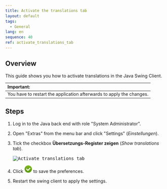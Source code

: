 ```yaml
---
title: Activate the translations tab
layout: default
tags:  
  - General
lang: en
sequence: 40
ref: activate_translations_tab
---
```


## Overview
This guide shows you how to activate translations in the Java Swing Client.

| **Important:** |
| :- |
| You have to restart the application afterwards to apply the changes. |

## Steps
1. Log in to the Java back end with role "System Administrator".
1. Open "Extras" from the menu bar and click "Settings" (*Einstellungen*).
1. Tick the checkbox **Übersetzungs-Register zeigen** (*Show translations tab*).

    <kbd><img src="https://user-images.githubusercontent.com/29163573/104922589-32156d00-599b-11eb-8ef5-b4a3ebf47088.png" alt="Activate translations tab"></kbd>

1. Click ![](../../images/icons/Ok24.png) to save the preferences.
1. Restart the swing client to apply the settings.

